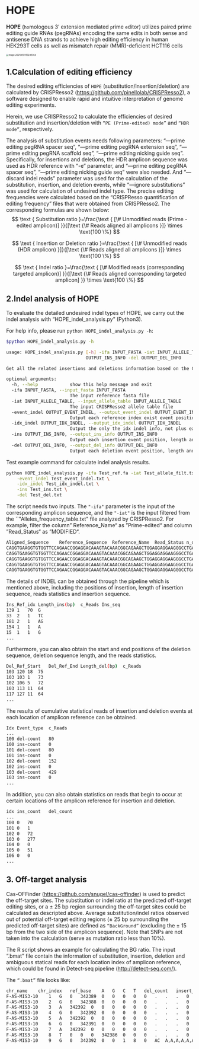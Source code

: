 # HOPE
**HOPE** (`ho`mologous 3’ extension mediated `p`rime `e`ditor) utilizes paired prime editing guide RNAs (pegRNAs) encoding the same edits in both sense and antisense DNA strands to achieve high editing efficiency in  human HEK293T cells as well as mismatch repair (MMR)-deficient HCT116 cells

<img src="https://i.loli.net/2021/08/12/oeTBOfb1kCLDlGw.png" alt="image-20210812193249364" style="zoom:40%;" />



## 1.Calculation of editing efficiency

The desired editing efficiencies of `HOPE` (substitution/insertion/deletion) are calculated by CRISPResso2 (https://github.com/pinellolab/CRISPResso2), a software designed to enable rapid and intuitive interpretation of genome editing experiments.

Herein, we use CRISPResso2 to calculate the efficiencies of desired substitution and insertion/deletion with `“PE (Prime-edited) mode”` and `“HDR mode”`, respectively.

The analysis of substitution events needs following parameters: “—prime editing pegRNA spacer seq”, “—prime editing pegRNA extension seq”, “—prime editing pegRNA scaffold seq”, “—prime editing nicking guide seq”. Specifically, for insertions and deletions, the HDR amplicon sequence was used as HDR reference with “-e” parameter, and “—prime editing pegRNA spacer seq”, “—prime editing nicking guide seq” were also needed. And “—discard indel reads” parameter was used for the calculation of the substitution, insertion, and deletion events, while “—ignore substitutions” was used for calculation of undesired indel type. The precise editing frequencies were calculated based on the “CRISPResso quantification of editing frequency” files that were obtained from CRISPResso2. The corresponding formulas are shown below:
$$
\text { Substitution ratio }=\frac{\text { [\# Unmodified reads (Prime - edited amplicon)] }}{[\text {\# Reads aligned all amplicons }]} \times \text{100 \%}
$$

$$
\text { Insertion or Deletion ratio }=\frac{\text { [\# Unmodified reads (HDR amplicon) }]}{[\text {\# Reads aligned all amplicons }]} \times \text{100 \%}
$$

$$
\text { Indel ratio }=\frac{\text { [\# Modified reads (corresponding targeted amplicon)] }}{[\text {\# Reads aligned corresponding targeted amplicon] }} \times \text{100 \%}
$$



## 2.Indel analysis of HOPE

To evaluate the detailed undesired indel types of HOPE, we carry out the indel analysis with “HOPE_indel_analysis.py” (Python3).

For help info, please run `python HOPE_indel_analysis.py -h`:

```bash
$python HOPE_indel_analysis.py -h

usage: HOPE_indel_analysis.py [-h] -ifa INPUT_FASTA -iat INPUT_ALLELE_TABLE -event_indel OUTPUT_EVENT_INDEL -idx_indel OUTPUT_IDX_INDEL -ins
                              OUTPUT_INS_INFO -del OUTPUT_DEL_INFO

Get all the related insertions and deletions information based on the CRISPResso2 allele table result file

optional arguments:
  -h, --help            show this help message and exit
  -ifa INPUT_FASTA, --input_fasta INPUT_FASTA
                        The input reference fasta file
  -iat INPUT_ALLELE_TABLE, --input_allele_table INPUT_ALLELE_TABLE
                        The input CRISPResso2 allele table file
  -event_indel OUTPUT_EVENT_INDEL, --output_event_indel OUTPUT_EVENT_INDEL
                        Output each reference index exist event position plus total indel information
  -idx_indel OUTPUT_IDX_INDEL, --output_idx_indel OUTPUT_IDX_INDEL
                        Output the only the idx indel info, not plus each idx
  -ins OUTPUT_INS_INFO, --output_ins_info OUTPUT_INS_INFO
                        Output each insertion event position, length and count
  -del OUTPUT_DEL_INFO, --output_del_info OUTPUT_DEL_INFO
                        Output each deletion event position, length and count
```

Test example command for calculate indel analysis results.

```bash
python HOPE_indel_analysis.py -ifa Test_ref.fa -iat Test_allele_filt.txt \
	-event_indel Test_event_indel.txt \
  	-idx_indel Test_idx_indel.txt \
  	-ins Test_ins.txt \
  	-del Test_del.txt
```

The script needs two inputs. The ``"-ifa"`` parameter is the input of the corresponding amplicon sequence, and the ``"-iat"`` is the input filtered from the ``"Alleles_frequency_table.txt" file analyzed by CRISPResso2. For example, filter the column” Reference_Name“ as ”Prime-edited“ and column ”Read_Status“ as ”MODIFIED“.

```bash
Aligned_Sequence	Reference_Sequence	Reference_Name	Read_Status	n_deleted	n_inserted	n_mutated	#Reads	%Reads
CAGGTGAAGGTGTGGTTCCAGAACCGGAGGACAAAGTACAAACGGCAGAAGCTGGAGGAGGAAGGGCCTGAGTCCGAGCAGAAGAACAAGGGCTCCCATCACATCAACCGGTGGCGCATTGCCACGA----------------GGACATCGATGTCACCTCCAATGACTAGGGTGGGCAAC	CAGGTGAAGGTGTGGTTCCAGAACCGGAGGACAAAGTACAAACGGCAGAAGCTGGAGGAGGAAGGGCCTGAGTCCGAGCAGAAGAACAAGGGCTCCCATCACATCAACCGGTGGCGCATTGCCACGAAGCAGGCCAATGGGGAGGACATCGATGTCACCTCCAATGACTAGGGTGGGCAAC	Prime-edited	MODIFIED	16	0	0	69	0.0312864158010003
CAGGTGAAGGTGTGGTTCCAGAACCGGAGGACAAAGTACAAACGGCAGAAGCTGGAGGAGGAAGGGCCTGAGTCCGAGCAGAAGAACAAGGGCTCCCATCAC------------------GCCACGAAGCAGGCCAATGGGGAGGACATCGATGTCACCTCCAATGACTAGGGTGGGCAAC	CAGGTGAAGGTGTGGTTCCAGAACCGGAGGACAAAGTACAAACGGCAGAAGCTGGAGGAGGAAGGGCCTGAGTCCGAGCAGAAGAACAAGGGCTCCCATCACATCAACCGGTGGCGCATTGCCACGAAGCAGGCCAATGGGGAGGACATCGATGTCACCTCCAATGACTAGGGTGGGCAAC	Prime-edited	MODIFIED	18	0	0	68	0.0308329894850437
CAGGTGAAGGTGTGGTTCCAGAACCGGAGGACAAAGTACAAACGGCAGAAGCTGGAGGAGGAAGGGCCTGAGTCCGAGCAGAAGAACAAGGGCTCCCATCACATCAACCGGTGGCGCATTGCCACGAAGCAGGCCAATGGGGGAGGACATCGATGTCACCTCCAATGACTAGGGTGGGCAAC	CAGGTGAAGGTGTGGTTCCAGAACCGGAGGACAAAGTACAAACGGCAGAAGCTGGAGGAGGAAGGGCCTGAGTCCGAGCAGAAGAACAAGGGCTCCCATCACATCAACCGGTGGCGCATTGCCACGAAGCAGGCCAATG-GGGAGGACATCGATGTCACCTCCAATGACTAGGGTGGGCAAC	Prime-edited	MODIFIED	0	1	0	67	0.0303795631690872
CAGGTGAAGGTGTGGTTCCAGAACCGGAGGACAAAGTACAAACGGCAGAAGCTGGAGGAGGAAGGGCCTGAGTCCGAGCAGAAGAACAAGGGCTCCCATCAC-GCAAACGGTTGCGCATTGCCACGAAGCAGGCCAATGGGGAGGACATCGATGTCACCTCCAATGACTAGGGTGGGCAAC	CAGGTGAAGGTGTGGTTCCAGAACCGGAGGACAAAGTACAAACGGCAGAAGCTGGAGGAGGAAGGGCCTGAGTCCGAGCAGAAGAACAAGGGCTCCCATCACATCAACCGGTGGCGCATTGCCACGAAGCAGGCCAATGGGGAGGACATCGATGTCACCTCCAATGACTAGGGTGGGCAAC	Prime-edited	MODIFIED	1	0	1	67	0.0303795631690872
CAGGTGAAGGTGTGGTTCCAGAACCGGAGGACAAAGTACAAACGGCAGAAGCTGGAGGAGGAAGGGCCTGAGTCCGAGCAGAAGAACAAGGGCTCCCATCA-----ACCGGTGGCGCATTGCCACGAAGCAGGCCAATGGGGAGGACATCGATGTCACCTCCAATGACTAGGGTGGGCAAC	CAGGTGAAGGTGTGGTTCCAGAACCGGAGGACAAAGTACAAACGGCAGAAGCTGGAGGAGGAAGGGCCTGAGTCCGAGCAGAAGAACAAGGGCTCCCATCACATCAACCGGTGGCGCATTGCCACGAAGCAGGCCAATGGGGAGGACATCGATGTCACCTCCAATGACTAGGGTGGGCAAC	Prime-edited	MODIFIED	5	0	0	65	0.0294727105371742
```

The details of INDEL can be obtained through the pipeline which is mentioned above, including the positions of insertion, length of insertion sequence, reads statistics and insertion sequence.

```bash
Ins_Ref_idx	Length_ins(bp)	c_Reads	Ins_seq
139	1	70	G
33	2	1	TC
181	2	1	AG
154	1	1	A
15	1	1	G
...
```

Furthermore, you can also obtain the start and end positions of the deletion sequence, deletion sequence length, and the reads statistics.

```bash
Del_Ref_Start	Del_Ref_End	Length_del(bp)	c_Reads
103	120	18	75
103	103	1	73
102	106	5	72
103	113	11	64
117	127	11	64
...
```

The results of cumulative statistical reads of insertion and deletion events at each location of amplicon reference can be obtained.

```bash
Idx	Event_type	c_Reads
...
100	del-count	80
100	ins-count	0
101	del-count	80
101	ins-count	0
102	del-count	152
102	ins-count	0
103	del-count	429
103	ins-count	0
...
```

In addition, you can also obtain statistics on reads that begin to occur at certain locations of the amplicon reference for insertion and deletion.

```bash
idx	ins_count	del_count
...
100	0	70
101	0	1
102	0	72
103	0	277
104	0	0
105	0	51
106	0	0
...
```



## 3. Off-target analysis

Cas-OFFinder (https://github.com/snugel/cas-offinder) is used to predict the off-target sites. The substitution or indel ratio at the predicted off-target editing sites, or a ± 25 bp region surrounding the off-target sites could be calculated as descripted above. Average substitution/indel ratios observed out of potential off-target editing regions (± 25 bp surrounding the predicted off-target sites) are defined as `“BackGround”` (excluding the ± 15 bp from the two side of the amplicon sequence). Note that SNPs are not taken into the calculation (serve as mutation ratio less than 10%).

The R script shows an example for calculating the BG ratio. The input “.bmat” file contain the information of substitution, insertion, deletion and ambiguous statical reads for each location index of amplicon reference, which could be found in Detect-seq pipeline (http://detect-seq.com/).

The `“.bmat”` file looks like:

```bash
chr_name	chr_index	ref_base	A	G	C	T	del_count	insert_count	ambiguous_count	deletion	insertion	ambiguous	mut_num
F-AS-MIS3-10	1	G	0	342389	0	0	0	0	0	.	.	.	0
F-AS-MIS3-10	2	G	0	342388	0	0	0	0	0	.	.	.	0
F-AS-MIS3-10	3	A	342392	0	0	0	0	0	0	.	.	.	0
F-AS-MIS3-10	4	G	0	342392	0	0	0	0	0	.	.	.	0
F-AS-MIS3-10	5	A	342392	0	0	0	0	0	0	.	.	.	0
F-AS-MIS3-10	6	G	0	342391	0	0	0	0	0	.	.	.	0
F-AS-MIS3-10	7	A	342392	0	0	0	0	0	0	.	.	.	0
F-AS-MIS3-10	8	T	0	0	0	342386	0	0	0	.	.	.	0
F-AS-MIS3-10	9	G	0	342392	0	0	1	8	0	AC	A,A,A,A,A,A,A,A	.	0
```

